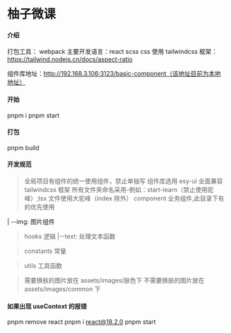 # 柚子微课

#### 介绍

打包工具： webpack
主要开发语言：react scss
css 使用 tailwindcss 框架：https://tailwind.nodejs.cn/docs/aspect-ratio

组件库地址：http://192.168.3.106:3123/basic-component（该地址目前为本地地址）

#### 开始

pnpm i
pnpm start

#### 打包

pnpm build

#### 开发规范

> 全局项目有组件的统一使用组件，禁止单独写
> 组件库选用 esy-ui 全面兼容 tailwindcss 框架
> 所有文件夹命名采用-例如：start-learn（禁止使用驼峰）,tsx 文件使用大驼峰（index 除外）
> component 业务组件,此目录下有的优先使用

| --img: 图片组件

> hooks 逻辑
> |--text: 处理文本函数

> constants 常量

> utils 工具函数

> 需要换肤的图片放在 assets/images/肤色下
> 不需要换肤的图片放在 assets/images/common 下

#### 如果出现 useContext 的报错

pnpm remove react
pnpm i react@18.2.0
pnpm start
